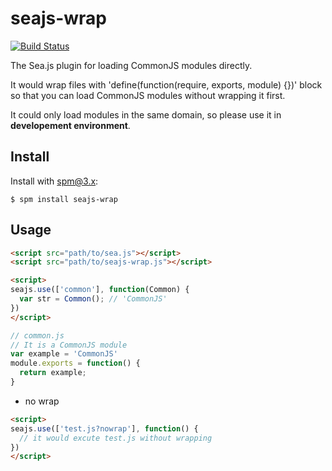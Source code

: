 seajs-wrap
==========

[![Build Status](https://secure.travis-ci.org/afc163/seajs-wrap.png?branch=master)](https://travis-ci.org/afc163/seajs-wrap)

The Sea.js plugin for loading CommonJS modules directly.

It would wrap files with 'define(function(require, exports, module) {})' block so that you can load CommonJS modules without wrapping it first.

It could only load modules in the same domain, so please use it in **developement environment**.

Install
-------

Install with [spm@3.x](http://spmjs.io):

    $ spm install seajs-wrap


Usage
-----

```html
<script src="path/to/sea.js"></script>
<script src="path/to/seajs-wrap.js"></script>

<script>
seajs.use(['common'], function(Common) {
  var str = Common(); // 'CommonJS'
})
</script>
```

```js
// common.js
// It is a CommonJS module
var example = 'CommonJS'
module.exports = function() {
  return example;
}
```

- no wrap

```html
<script>
seajs.use(['test.js?nowrap'], function() {
  // it would excute test.js without wrapping
})
</script>
```
